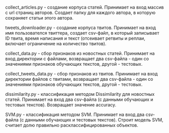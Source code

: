 collect_articles.py - создание корпуса статей. Принимает на вход массив с url страниц авторов. Создает папку для каждого автора, в которую сохраняет статьи этого автора.

tweets_downloader.py - создание корпуса твитов. Принимает на вход имя пользователся твиттера, создает csv-файл, в который записывает ID твита, время написания и текст (отсеивает ретвиты и реплаи, включает ограничение на количество твитов).

collect_data.py - сбор признаков из новостных статей. Принимает на вход директории с файлами, возвращает два csv-файла - один со значениями признаков обучающих текстов, другой - тестовых.

collect_tweets_data.py - сбор признаков из твитов. Принимает на вход директории файлов с твитами, возвращает два csv-файла - один со значениями признаков обучающих текстов, другой - тестовых.

dissimilarity.py - классификация методом Dissimilarity для новостных статей. Принимает на вход два csv-файла (с данными обучающих и тестовых текстов). Возвращает значение accuracy.

SVM.py - классификация методом SVM. Принимает на вход два csv-файла (с данными обучающих и тестовых текстов). Строит модель SVM, считает долю правильно расклассифицированных объектов.
